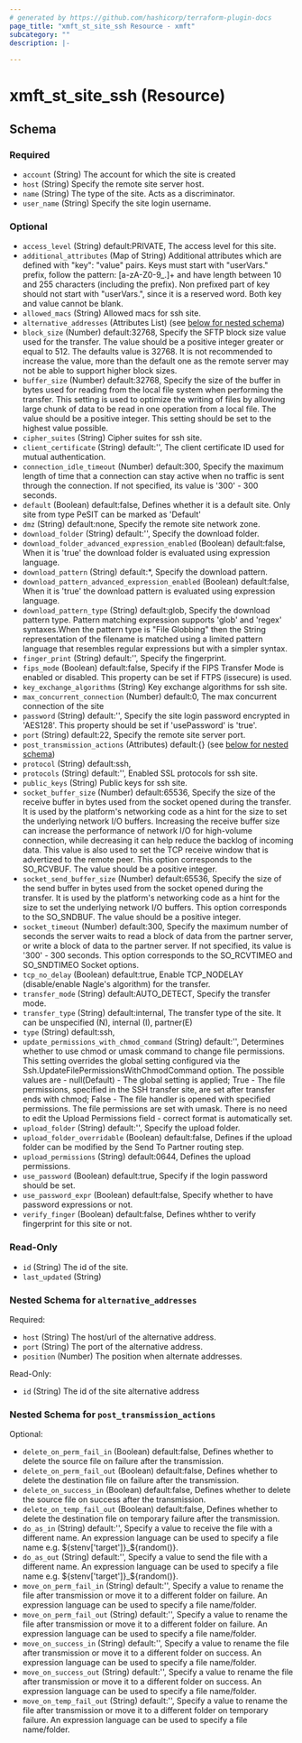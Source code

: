 ```yaml
---
# generated by https://github.com/hashicorp/terraform-plugin-docs
page_title: "xmft_st_site_ssh Resource - xmft"
subcategory: ""
description: |-
  
---
```


# xmft_st_site_ssh (Resource)





<!-- schema generated by tfplugindocs -->
## Schema

### Required

- `account` (String) The account for which the site is created
- `host` (String) Specify the remote site server host.
- `name` (String) The type of the site. Acts as a discriminator.
- `user_name` (String) Specify the site login username.

### Optional

- `access_level` (String) default:PRIVATE, The access level for this site.
- `additional_attributes` (Map of String) Additional attributes which are defined with "key": "value" pairs. Keys must start with "userVars." prefix, follow the pattern: [a-zA-Z0-9_.]+
and have length between 10 and 255 characters (including the prefix). Non prefixed part of key should not start with "userVars.", since it is
a reserved word. Both key and value cannot be blank.
- `allowed_macs` (String) Allowed macs for ssh site.
- `alternative_addresses` (Attributes List) (see [below for nested schema](#nestedatt--alternative_addresses))
- `block_size` (Number) default:32768, Specify the SFTP block size value used for the transfer. The value should be a positive integer greater or equal to 512. The defaults value is 32768. It is not recommended to increase the value, more than the default one as the remote server may not be able to support higher block sizes.
- `buffer_size` (Number) default:32768, Specify the size of the buffer in bytes used for reading from the local file system when performing the transfer. This setting is used to optimize the writing of files by allowing large chunk of data to be read in one operation from a local file. The value should be a positive integer. This setting should be set to the highest value possible.
- `cipher_suites` (String) Cipher suites for ssh site.
- `client_certificate` (String) default:'', The client certificate ID used for mutual authentication.
- `connection_idle_timeout` (Number) default:300, Specify the maximum length of time that a connection can stay active when no traffic is sent through the connection. If not specified, its value is '300' - 300 seconds.
- `default` (Boolean) default:false, Defines whether it is a default site. Only site from type PeSIT can be marked as 'Default'
- `dmz` (String) default:none, Specify the remote site network zone.
- `download_folder` (String) default:'', Specify the download folder.
- `download_folder_advanced_expression_enabled` (Boolean) default:false, When it is 'true' the download folder is evaluated using expression language.
- `download_pattern` (String) default:*, Specify the download pattern.
- `download_pattern_advanced_expression_enabled` (Boolean) default:false, When it is 'true' the download pattern is evaluated using expression language.
- `download_pattern_type` (String) default:glob, Specify the download pattern type. Pattern matching expression supports 'glob' and 'regex' syntaxes.When the pattern type is "File Globbing" then the String representation of the filename is matched using a limited pattern language that resembles regular expressions but with a simpler syntax.
- `finger_print` (String) default:'', Specify the fingerprint.
- `fips_mode` (Boolean) default:false, Specify if the FIPS Transfer Mode is enabled or disabled. This property can be set if FTPS (issecure) is used.
- `key_exchange_algorithms` (String) Key exchange algorithms for ssh site.
- `max_concurrent_connection` (Number) default:0, The max concurrent connection of the site
- `password` (String) default:'', Specify the site login password encrypted in 'AES128'. This property should be set if 'usePassword' is 'true'.
- `port` (String) default:22, Specify the remote site server port.
- `post_transmission_actions` (Attributes) default:{} (see [below for nested schema](#nestedatt--post_transmission_actions))
- `protocol` (String) default:ssh, <nil>
- `protocols` (String) default:'', Enabled SSL protocols for ssh site.
- `public_keys` (String) Public keys for ssh site.
- `socket_buffer_size` (Number) default:65536, Specify the size of the receive buffer in bytes used from the socket opened during the transfer. It is used by the platform's networking code as a hint for the size to set the underlying network I/O buffers. Increasing the receive buffer size can increase the performance of network I/O for high-volume connection, while decreasing it can help reduce the backlog of incoming data. This value is also used to set the TCP receive window that is advertized to the remote peer. This option corresponds to the SO_RCVBUF. The value should be a positive integer.
- `socket_send_buffer_size` (Number) default:65536, Specify the size of the send buffer in bytes used from the socket opened during the transfer. It is used by the platform's networking code as a hint for the size to set the underlying network I/O buffers. This option corresponds to the SO_SNDBUF. The value should be a positive integer.
- `socket_timeout` (Number) default:300, Specify the maximum number of seconds the server waits to read a block of data from the partner server, or write a block of data to the partner server. If not specified, its value is '300' - 300 seconds. This option corresponds to the SO_RCVTIMEO and SO_SNDTIMEO Socket options.
- `tcp_no_delay` (Boolean) default:true, Enable TCP_NODELAY (disable/enable Nagle's algorithm) for the transfer.
- `transfer_mode` (String) default:AUTO_DETECT, Specify the transfer mode.
- `transfer_type` (String) default:internal, The transfer type of the site. It can be unspecified (N), internal (I), partner(E)
- `type` (String) default:ssh, <nil>
- `update_permissions_with_chmod_command` (String) default:'', Determines whether to use chmod or umask command to change file permissions. This setting overrides the global setting configured via the Ssh.UpdateFilePermissionsWithChmodCommand option. The possible values are - null(Default) - The global setting is applied; True - The file permissions, specified in the SSH transfer site, are set after transfer ends with chmod; False - The file handler is opened with specified permissions. The file permissions are set with umask. There is no need to edit the Upload Permissions field - correct format is automatically set.
- `upload_folder` (String) default:'', Specify the upload folder.
- `upload_folder_overridable` (Boolean) default:false, Defines if the upload folder can be modified by the Send To Partner routing step.
- `upload_permissions` (String) default:0644, Defines the upload permissions.
- `use_password` (Boolean) default:true, Specify if the login password should be set.
- `use_password_expr` (Boolean) default:false, Specify whether to have password expressions or not.
- `verify_finger` (Boolean) default:false, Defines whther to verify fingerprint for this site or not.

### Read-Only

- `id` (String) The id of the site.
- `last_updated` (String)

<a id="nestedatt--alternative_addresses"></a>
### Nested Schema for `alternative_addresses`

Required:

- `host` (String) The host/url of the alternative address.
- `port` (String) The port of the alternative address.
- `position` (Number) The position when alternate addresses.

Read-Only:

- `id` (String) The id of the site alternative address


<a id="nestedatt--post_transmission_actions"></a>
### Nested Schema for `post_transmission_actions`

Optional:

- `delete_on_perm_fail_in` (Boolean) default:false, Defines whether to delete the source file on failure after the transmission.
- `delete_on_perm_fail_out` (Boolean) default:false, Defines whether to delete the destination file on failure after the transmission.
- `delete_on_success_in` (Boolean) default:false, Defines whether to delete the source file on success after the transmission.
- `delete_on_temp_fail_out` (Boolean) default:false, Defines whether to delete the destination file on temporary failure after the transmission.
- `do_as_in` (String) default:'', Specify a value to receive the file with a different name. An expression language can be used to specify a file name e.g. ${stenv['target']}_${random()}.
- `do_as_out` (String) default:'', Specify a value to send the file with a different name. An expression language can be used to specify a file name e.g. ${stenv['target']}_${random()}.
- `move_on_perm_fail_in` (String) default:'', Specify a value to rename the file after transmission or move it to a different folder on failure. An expression language can be used to specify a file name/folder.
- `move_on_perm_fail_out` (String) default:'', Specify a value to rename the file after transmission or move it to a different folder on failure. An expression language can be used to specify a file name/folder.
- `move_on_success_in` (String) default:'', Specify a value to rename the file after transmission or move it to a different folder on success. An expression language can be used to specify a file name/folder.
- `move_on_success_out` (String) default:'', Specify a value to rename the file after transmission or move it to a different folder on success. An expression language can be used to specify a file name/folder.
- `move_on_temp_fail_out` (String) default:'', Specify a value to rename the file after transmission or move it to a different folder on temporary failure. An expression language can be used to specify a file name/folder.
